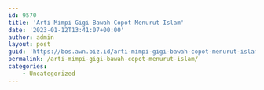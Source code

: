 ```yaml
---
id: 9570
title: 'Arti Mimpi Gigi Bawah Copot Menurut Islam'
date: '2023-01-12T13:41:07+00:00'
author: admin
layout: post
guid: 'https://bos.awn.biz.id/arti-mimpi-gigi-bawah-copot-menurut-islam/'
permalink: /arti-mimpi-gigi-bawah-copot-menurut-islam/
categories:
    - Uncategorized
---
```


